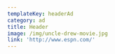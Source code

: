 ```yaml
---
templateKey: headerAd
category: ad
title: Header
image: /img/uncle-drew-movie.jpg
link: 'http://www.espn.com/'
---
```


